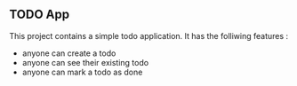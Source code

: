 ## TODO App

This project contains a simple todo application.
It has the folliwing features :
 - anyone can create a todo
 -  anyone can see their existing todo
 -  anyone can mark a todo as done